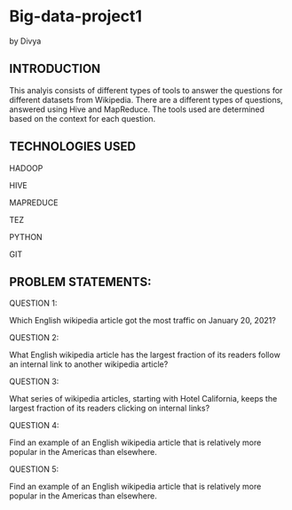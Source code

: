 # Big-data-project1

by Divya

## INTRODUCTION

This analyis consists of different types of tools to answer the questions  for different datasets from Wikipedia. 
There are a different types of  questions, answered using Hive and MapReduce. 
The tools used are determined based on the context for each question. 



## TECHNOLOGIES USED

HADOOP

HIVE

MAPREDUCE

TEZ

PYTHON

GIT



## PROBLEM STATEMENTS:

QUESTION 1:

Which English wikipedia article got the most traffic on January 20, 2021?


QUESTION 2:

What English wikipedia article has the largest fraction of its readers follow an internal link to another wikipedia article?

QUESTION 3:

What series of wikipedia articles, starting with Hotel California, keeps the largest fraction of its readers clicking on internal links? 

QUESTION 4:

Find an example of an English wikipedia article that is relatively more popular in the Americas than elsewhere.

QUESTION 5:

Find an example of an English wikipedia article that is relatively more popular in the Americas than elsewhere.







